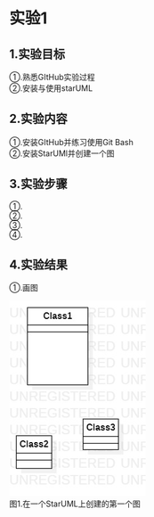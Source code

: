 # 实验1

## 1.实验目标

①.熟悉GItHub实验过程  
②.安装与使用starUML

## 2.实验内容

①.安装GItHub并练习使用Git Bash  
②.安装StarUMl并创建一个图

## 3.实验步骤

①.  
②.  
③.  
④.  

## 4.实验结果

①.画图

![第一个UML图](./model1.jpg)  
图1.在一个StarUML上创建的第一个图
